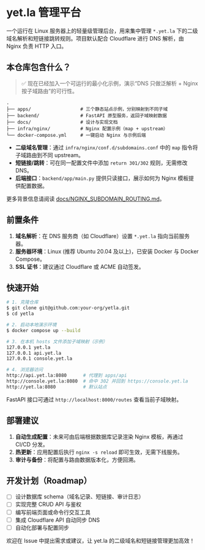 # yet.la 管理平台

一个运行在 Linux 服务器上的轻量级管理后台，用来集中管理 `*.yet.la` 下的二级域名解析和短链接跳转规则。项目默认配合 Cloudflare 进行 DNS 解析，由 Nginx 负责 HTTP 入口。

## 本仓库包含什么？

> ✅ 现在已经加入一个可运行的最小化示例，演示“DNS 只做泛解析 + Nginx 按子域路由”的可行性。

```
.
├── apps/                  # 三个静态站点示例，分别映射到不同子域
├── backend/               # FastAPI 原型服务，返回子域映射数据
├── docs/                  # 设计与实现文档
├── infra/nginx/           # Nginx 配置示例（map + upstream）
└── docker-compose.yml     # 一键启动 Nginx 与示例后端
```

- **二级域名管理**：通过 `infra/nginx/conf.d/subdomains.conf` 中的 `map` 指令将子域路由到不同 upstream。
- **短链接/跳转**：可在同一配置文件中添加 `return 301/302` 规则，无需修改 DNS。
- **后端接口**：`backend/app/main.py` 提供只读接口，展示如何为 Nginx 模板提供配置数据。

更多背景信息请阅读 [docs/NGINX_SUBDOMAIN_ROUTING.md](docs/NGINX_SUBDOMAIN_ROUTING.md)。

## 前置条件

1. **域名解析**：在 DNS 服务商（如 Cloudflare）设置 `*.yet.la` 指向当前服务器。
2. **服务器环境**：Linux (推荐 Ubuntu 20.04 及以上)，已安装 Docker 与 Docker Compose。
3. **SSL 证书**：建议通过 Cloudflare 或 ACME 自动签发。

## 快速开始

```bash
# 1. 克隆仓库
$ git clone git@github.com:your-org/yetla.git
$ cd yetla

# 2. 启动本地演示环境
$ docker compose up --build

# 3. 在本机 hosts 文件添加子域映射（示例）
127.0.0.1 yet.la
127.0.0.1 api.yet.la
127.0.0.1 console.yet.la

# 4. 浏览器访问
http://api.yet.la:8080      # 代理到 apps/api
http://console.yet.la:8080  # 命中 302 并回到 https://console.yet.la
http://yet.la:8080          # 默认站点
```

FastAPI 接口可通过 `http://localhost:8000/routes` 查看当前子域映射。

## 部署建议

1. **自动生成配置**：未来可由后端根据数据库记录渲染 Nginx 模板，再通过 CI/CD 分发。
2. **热更新**：应用配置后执行 `nginx -s reload` 即可生效，无需下线服务。
3. **审计与备份**：将配置与路由数据版本化，方便回溯。

## 开发计划（Roadmap）

- [ ] 设计数据库 schema（域名记录、短链接、审计日志）
- [ ] 实现完整 CRUD API 与鉴权
- [ ] 编写前端页面或命令行交互工具
- [ ] 集成 Cloudflare API 自动同步 DNS
- [ ] 自动化部署与配置同步

欢迎在 Issue 中提出需求或建议，让 yet.la 的二级域名和短链接管理更加高效！
